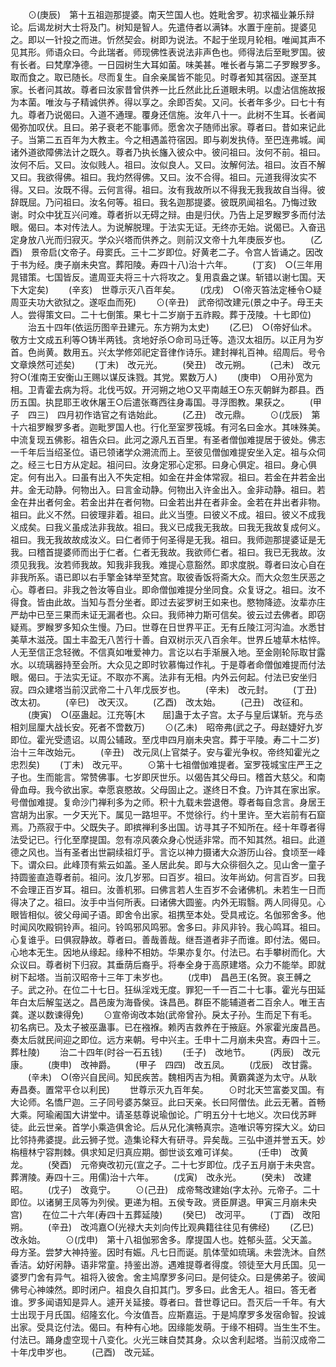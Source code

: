 <!-- { "loadSidebar": true } -->
　　⊙(庚辰)　第十五祖迦那提婆。南天竺国人也。姓毗舍罗。初求福业兼乐辩论。后谒龙树大士将及门。树知是智人。先遣侍者以满钵。水置于座前。提婆见之。即以一针投之而进。忻然契会。树即为说法。不起于坐现月轮相。唯闻其声不见其形。师语众曰。今此瑞者。师现佛性表说法非声色也。师得法后至毗罗国。彼有长者。曰梵摩净德。一日园树生大耳如菌。味美甚。唯长者与第二子罗睺罗多。取而食之。取已随长。尽而复生。自余亲属皆不能见。时尊者知其宿因。遂至其家。长者问其故。尊者曰汝家昔曾供养一比丘然此比丘道眼未明。以虚沾信施故报为本菌。唯汝与子精诚供养。得以享之。余即否矣。又问。长者年多少。曰七十有九。尊者乃说偈曰。入道不通理。覆身还信施。汝年八十一。此树不生耳。长者闻偈弥加叹伏。且曰。弟子衰老不能事师。愿舍次子随师出家。尊者曰。昔如来记此子。当第二五百年为大教主。今之相遇盖符宿因。即与剃发执侍。至巴连弗城。闻诸外道欲障佛法计之既久。尊者乃执长旛入彼众中。彼问祖曰。汝何不前。祖曰。汝何不后。又曰。汝似贱人。祖曰。汝似良人。又曰。汝解何法。祖曰。汝百不解又曰。我欲得佛。祖曰。我灼然得佛。又曰。汝不合得。祖曰。元道我得汝实不得。又曰。汝既不得。云何言得。祖曰。汝有我故所以不得我无我我故自当得。彼辞既屈。乃问祖曰。汝名何等。祖曰。我名迦那提婆。彼既夙闻祖名。乃悔过致谢。时众中犹互兴问难。尊者折以无碍之辩。由是归伏。乃告上足罗睺罗多而付法眼。偈曰。本对传法人。为说解脱理。于法实无证。无终亦无始。说偈已。入奋迅定身放八光而归寂灭。学众兴塔而供养之。则前汉文帝十九年庚辰岁也。
　　(乙酉)　景帝启(文帝子。母窦氏。三十二岁即位。好黄老二子。令宫人皆诵之。因改于书为经。庚子崩未央宫。葬阳陵。寿四十八)治十六年。
　　(丁亥)　○(三年用晁错策。七国皆反。遣周亚夫将三十六将攻之。复用袁盎之谋。斩错以谢七国。天下大定矣)
　　(辛亥)　世尊示灭八百年矣。
　　(戊戌)　○(帝灭笞法定棰令○疑周亚夫功大欲狱之。遂呕血而死)
　　⊙(辛丑)　武帝彻改建元(景之中子。母王夫人。尝得策文曰。二十七倒策。果七十二岁崩于五祚殿。葬于茂陵。十七即位)
　　治五十四年(依运历图辛丑建元。东方朔为太史)
　　(乙巳)　○(帝好仙术。敬方士文成五利等○铸半两钱。贪地好杀○命司马迁等。造汉太祖历。以正月为岁首。色尚黄。数用五。兴太学修郊祀定音律作诗乐。建封禅礼百神。绍周后。号令文章焕然可述矣)
　　(丁未)　改元光。
　　(癸丑)　改元朔。
　　(己未)　改元狩○(淮南王安衡山王赐以谋反诛戮。其党。累数万人)
　　(庚申)　○用孙宽为相。卫青霍去病为将。北伐丐奴。开河朔之地○又平南越王○东灭朝鲜为郡县。西历五国。执昆耶王收休屠王○后遣张骞西往身毒国。寻浮图教。果获之。
　　(甲子　四三)　四月初作诰官之有诰始此。
　　(乙丑)　改元鼎。
　　⊙(戊辰)　第十六祖罗睺罗多者。迦毗罗国人也。行化至室罗筏城。有河名曰金水。其味殊美。中流复现五佛影。祖告众曰。此河之源凡五百里。有圣者僧伽难提居于彼处。佛志一千年后当绍圣位。语已领诸学众溯流而上。至彼见僧伽难提安坐入定。祖与众伺之。经三七日方从定起。祖问曰。汝身定邪心定邪。曰身心俱定。祖曰。身心俱定。何有出入。曰虽有出入不失定相。如金在井金体常寂。祖曰。若金在井若金出井。金无动静。何物出入。曰言金动静。何物出入许金出入。金非动静。祖曰。若金在井出者何金。若金出井在者何物。曰金若出井在者非金。金若在井出者非物。祖曰。此义不然。曰彼理非着。祖曰。此义当堕。曰彼义不成。祖曰。彼义不成我义成矣。曰我义虽成法非我故。祖曰。我义已成我无我故。曰我无我故复成何义。祖曰。我无我故故成汝义。曰仁者师于何圣得是无我。祖曰。我师迦那提婆证是无我。曰稽首提婆师而出于仁者。仁者无我故。我欲师仁者。祖曰。我已无我故。汝须见我我。汝若师我故。知我非我我。难提心意豁然。即求度脱。尊者曰汝心自在非我所系。语已即以右手擎金钵举至梵宫。取彼香饭将斋大众。而大众忽生厌恶之心。尊者曰。非我之咎汝等自业。即命僧伽难提分坐同食。众复讶之。祖曰。汝不得食。皆由此故。当知与吾分坐者。即过去娑罗树王如来也。愍物降迹。汝辈亦庄严劫中已至三果而未证无漏者也。众曰。我师神力斯可信矣。彼云过去佛者。即窃疑焉。罗睺罗多知众生慢。乃曰。世尊在日世界平正。无有丘陵江河沟洫。水悉甘美草木滋茂。国土丰盈无八苦行十善。自双树示灭八百余年。世界丘墟草木枯悴。人无至信正念轻微。不信真如唯爱神力。言讫以右手渐展入地。至金刚轮际取甘露水。以琉璃器持至会所。大众见之即时钦慕悔过作礼。于是尊者命僧伽难提而付法眼。偈曰。于法实无证。不取亦不离。法非有无相。内外云何起。付法已安坐归寂。四众建塔当前汉武帝二十八年戊辰岁也。
　　(辛未)　改元封。
　　(丁丑)　改太初。
　　(辛巳)　改天汉。
　　(乙酉)　改太始。
　　(己丑)　改征和。
　　(庚寅)　○(巫蛊起。江充等[木　　屈]蛊于太子宫。太子与皇后谋斩。充与丞相刘屈厘大战长安。死者不啻数万)
　　⊙(乙未)　昭帝弗(武之子。母赵婕好九岁即位。霍光受遗诏。以周公辅政。至戊申四月崩未央宫。葬于平陵。寿二十二岁)治十三年改始元。
　　(辛丑)　改元凤(上官桀子。安与霍光争权。帝终知霍光之忠烈矣)
　　(丁未)　改元平。
　　⊙第十七祖僧伽难提者。室罗筏城宝庄严王之子也。生而能言。常赞佛事。七岁即厌世乐。以偈告其父母曰。稽首大慈父。和南骨血母。我今欲出家。幸愿哀愍故。父母固止之。遂终日不食。乃许其在家出家。号僧伽难提。复命沙门禅利多为之师。积十九载未尝退倦。尊者每自念言。身居王宫胡为出家。一夕天光下。属见一路坦平。不觉徐行。约十里许。至大岩前有石窟焉。乃燕寂于中。父既失子。即摈禅利多出国。访寻其子不知所在。经十年尊者得法受记已。行化至摩提国。忽有凉风袭众身心悦适非常。而不知其然。祖曰。此道德之风也。当有圣者出世嗣续祖灯乎。言讫以神力摄诸大众游历山谷。食顷至一峰下。谓众曰。此峰顶有紫云如盖。圣人居此矣。即与大众徘徊久之。见山舍一童子持圆鉴直造尊者前。祖问。汝几岁邪。曰百岁。祖曰。汝年尚幼。何言百岁。曰我不会理正百岁耳。祖曰。汝善机邪。曰佛言若人生百岁不会诸佛机。未若生一日而得决了之。祖曰。汝手中当何所表。曰诸佛大圆鉴。内外无瑕翳。两人同得见。心眼皆相似。彼父母闻子语。即舍令出家。祖携至本处。受具戒讫。名伽邪舍多。他时闻风吹殿铜铃声。祖问。铃鸣邪风鸣邪。舍多曰。非风非铃。我心鸣耳。祖曰。心复谁乎。曰俱寂静故。尊者曰。善哉善哉。继吾道者非子而谁。即付法。偈曰。心地本无生。因地从缘起。缘种不相妨。华果亦复尔。付法已。右手攀树而化。大众议曰。尊者树下归寂。其垂荫后裔乎。将奉全身于高原建塔。众力不能举。即就树下起塔。当前汉昭帝十三年丁未岁也。
　　(戊申)　昌邑王(名贺。哀王髆之子。武之孙。在位二十七日。狂纵淫戏无度。罪犯一千一百二十七事。霍光与田延年白太后解玺送之。昌邑废为海昏侯。诛昌邑。群臣不能辅道者二百余人。唯王吉龚。遂以数谏得免)
　　⊙宣帝询改本始(武帝曾孙。戾太子孙。生而足下有毛。初名病已。及太子被巫蛊事。已在襁褓。赖丙吉救养在于掖庭。外家霍光废昌邑。奏太后就民间迎之即位。远方来朝。号中兴主。壬申十二月崩未央宫。寿四十三。葬杜陵)
　　治二十四年(时谷一石五钱)
　　(壬子)　改地节。
　　(丙辰)　改元康。
　　(庚申)　改神爵。
　　(甲子　四四)　改五凤。
　　(戊辰)　改甘露。
　　(辛未)　○(帝兴自民间。知民疾苦。魏相丙吉为相。黄霸龚遂为太守。从耿寿昌奏。置常平仓以利民)
　　世尊示灭九百年矣。
　　⊙时北天竺富娄叉国。有大论师。名憍尸迦。三子同号婆苏槃豆。此曰天亲。长曰阿僧佉。此云无著。首畅大乘。阿瑜阇国大讲堂中。请圣慈尊说瑜伽论。广明五分十七地义。次曰伐苏畔徒。此云世亲。首学小乘造俱舍论。后从兄化演畅真宗。造唯识等穷探大义。幼曰比邻持弗婆提。此云狮子觉。造集论释大有研寻。异矣哉。三弘中道并誉五天。妙栴檀林宁容荆棘。俱求知足归真应期。御世谈玄难可详矣。
　　(壬申)　改黄龙。
　　(癸酉)　元帝奭改初元(宣之子。二十七岁即位。戊子五月崩于未央宫。葬渭陵。寿四十三。用儒)治十六年。
　　(戊寅)　改永光。
　　(癸未)　改建昭。
　　(戊子)　改竟宁。
　　⊙(己丑)　成帝骜改建始(字太孙。元帝子。二十即位。以诸舅王凤等为列侯。更递为相。五侯专政。贤臣屏退。甲寅三月崩未央宫)
　　在位二十六年(寿四十五葬延陵)
　　(癸巳)　改河平。
　　(丁酉)　改阳朔。
　　(辛丑)　改鸿嘉○(光禄大夫刘向传比观典籍往往见有佛经)
　　(乙巳)　改永始。
　　⊙(戊申)　第十八祖伽邪舍多。摩提国人也。姓郁头蓝。父天盖。母方圣。尝梦大神持鉴。因时有娠。凡七日而诞。肌体莹如琉璃。未尝洗沐。自然香洁。幼好闲静。语非常童。持鉴出游。遇难提尊者得度。领徒至大月氏国。见一婆罗门舍有异气。祖将入彼舍。舍主鸠摩罗多问曰。是何徒众。曰是佛弟子。彼闻佛号心神竦然。即时闭户。祖良久自扣其门。罗多曰。此舍无人。祖曰。答无者谁。罗多闻语知是异人。遽开关延接。尊者曰。昔世尊记曰。吾灭后一千年。有大士出现于月氏国。绍隆玄化。今汝值吾。应斯嘉运。于是鸠摩罗多发宿命智。投诚出家。受具讫付法。偈曰。有种有心地。因缘能发萌。于缘不相碍。当生生不生。付法已。踊身虚空现十八变化。火光三昧自焚其身。众以舍利起塔。当前汉成帝二十年戊申岁也。
　　(己酉)　改元延。
